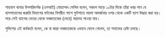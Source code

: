 শাহবাগ থানার উপপরিদর্শক (এসআই) মোহাম্মদ সেলিম বলেন, সকাল সাড়ে ১০টার দিকে তাঁরা খবর পান যে হাসপাতালের জরুরি বিভাগের ফটকের বিপরীত পাশে ফুটপাতে ময়লা আবর্জনার ওপর থেকে একটি ব্যাগ উদ্ধার করা হয়। পরে সেই ব্যাগের ভেতর থেকে নবজাতকের (মেয়ে) মরদেহ পাওয়া যায়।

পুলিশের এই কর্মকর্তা বলেন, কে বা কারা নবজাতককে এভাবে ফেলে গেলেন, তা শনাক্তের চেষ্টা চলছে।
